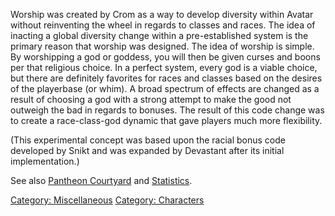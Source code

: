Worship was created by Crom as a way to develop diversity within Avatar
without reinventing the wheel in regards to classes and races. The idea
of inacting a global diversity change within a pre-established system is
the primary reason that worship was designed. The idea of worship is
simple. By worshipping a god or goddess, you will then be given curses
and boons per that religious choice. In a perfect system, every god is a
viable choice, but there are definitely favorites for races and classes
based on the desires of the playerbase (or whim). A broad spectrum of
effects are changed as a result of choosing a god with a strong attempt
to make the good not outweigh the bad in regards to bonuses. The result
of this code change was to create a race-class-god dynamic that gave
players much more flexibility.

(This experimental concept was based upon the racial bonus code
developed by Snikt and was expanded by Devastant after its initial
implementation.)

See also [Pantheon Courtyard](:Category:_Pantheon_Courtyard "wikilink")
and [Statistics](:Category:_Statistics "wikilink").

[Category: Miscellaneous](Category:_Miscellaneous "wikilink") [Category:
Characters](Category:_Characters "wikilink")
